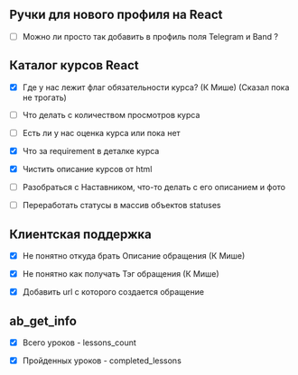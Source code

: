 
## Ручки для нового профиля на React
- [ ] Можно ли просто так добавить в профиль поля Telegram и Band ?


## Каталог курсов React
- [x] Где у нас лежит флаг обязательности курса? (К Мише) (Сказал пока не трогать)
- [ ] Что делать с количеством просмотров курса 
- [ ] Есть ли у нас оценка курса или пока нет
- [x] Что за requirement в деталке курса
- [x] Чистить описание курсов от html
- [ ] Разобраться с Наставником, что-то делать с его описанием и фото
- [ ] Переработать статусы в массив объектов statuses



## Клиентская поддержка
- [x] Не понятно откуда брать Описание обращения (К Мише)
- [x] Не понятно как получать Тэг обращения (К Мише)
- [x] Добавить url с которого создается обращение


## ab_get_info
- [x] Всего уроков - lessons_count
- [x] Пройденных уроков - completed_lessons


